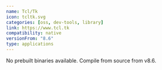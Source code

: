 ```yaml
---
name: Tcl/Tk
icon: tcltk.svg
categories: [oss, dev-tools, library]
link: https://www.tcl.tk
compatibility: native
versionFrom: "8.6"
type: applications
---
```


No prebuilt binaries available. Compile from source from v8.6.
